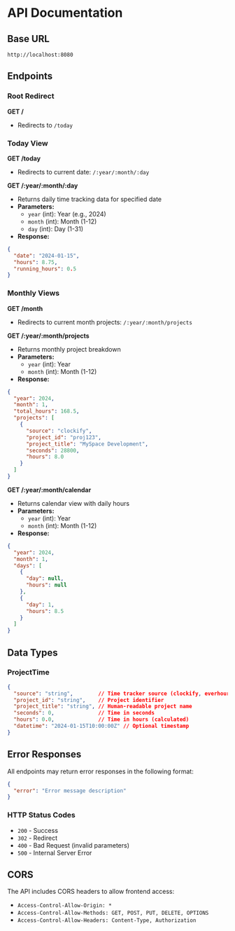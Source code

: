 # API Documentation

## Base URL
`http://localhost:8080`

## Endpoints

### Root Redirect
**GET /** 
- Redirects to `/today`

### Today View
**GET /today**
- Redirects to current date: `/:year/:month/:day`

**GET /:year/:month/:day**
- Returns daily time tracking data for specified date
- **Parameters:**
  - `year` (int): Year (e.g., 2024)  
  - `month` (int): Month (1-12)
  - `day` (int): Day (1-31)
- **Response:**
```json
{
  "date": "2024-01-15",
  "hours": 8.75,
  "running_hours": 0.5
}
```

### Monthly Views
**GET /month**
- Redirects to current month projects: `/:year/:month/projects`

**GET /:year/:month/projects**
- Returns monthly project breakdown
- **Parameters:**
  - `year` (int): Year
  - `month` (int): Month (1-12)
- **Response:**
```json
{
  "year": 2024,
  "month": 1,
  "total_hours": 168.5,
  "projects": [
    {
      "source": "clockify",
      "project_id": "proj123",
      "project_title": "MySpace Development",
      "seconds": 28800,
      "hours": 8.0
    }
  ]
}
```

**GET /:year/:month/calendar**
- Returns calendar view with daily hours
- **Parameters:**
  - `year` (int): Year
  - `month` (int): Month (1-12)
- **Response:**
```json
{
  "year": 2024,
  "month": 1,
  "days": [
    {
      "day": null,
      "hours": null
    },
    {
      "day": 1,
      "hours": 8.5
    }
  ]
}
```

## Data Types

### ProjectTime
```json
{
  "source": "string",        // Time tracker source (clockify, everhour, mayven)
  "project_id": "string",    // Project identifier
  "project_title": "string", // Human-readable project name
  "seconds": 0,              // Time in seconds
  "hours": 0.0,              // Time in hours (calculated)
  "datetime": "2024-01-15T10:00:00Z" // Optional timestamp
}
```

## Error Responses

All endpoints may return error responses in the following format:

```json
{
  "error": "Error message description"
}
```

### HTTP Status Codes
- `200` - Success
- `302` - Redirect
- `400` - Bad Request (invalid parameters)
- `500` - Internal Server Error

## CORS
The API includes CORS headers to allow frontend access:
- `Access-Control-Allow-Origin: *`
- `Access-Control-Allow-Methods: GET, POST, PUT, DELETE, OPTIONS`
- `Access-Control-Allow-Headers: Content-Type, Authorization`